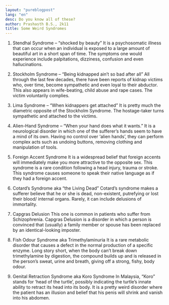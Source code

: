 ```yaml
---
layout: "pureblogpost"
lang: "en"
desc: Do you know all of these?
author: Prashasth B.S., 2k11 
title: Some Weird Syndromes
--- 
```

1. Stendhal Syndrome – “shocked by beauty”
It is a psychosomatic illness that can occur when an individual is exposed to a large amount of beautiful art in a short span of time. The symptoms one would experience include palpitations, dizziness, confusion and even hallucinations.

2. Stockholm Syndrome – “Being kidnapped ain’t so bad after all”
All through the last few decades, there have been reports of kidnap victims who, over time, become sympathetic and even loyal to their abductor. This also appears in wife-beating, child abuse and rape cases. The victim voluntarily complies.

3. Lima Syndrome – “When kidnappers get attached”
It is pretty much the diametric opposite of the Stockholm Syndrome. The hostage-taker turns sympathetic and attached to the victims.

4. Alien-Hand Syndrome – “When your hand does what it wants.”
It is a neurological disorder in which one of the sufferer’s hands seem to have a mind of its own. Having no control over ‘alien hands’, they can perform complex acts such as undoing buttons, removing clothing and manipulation of tools.

5. Foreign Accent Syndrome
It is a widespread belief that foreign accents will immediately make you more attractive to the opposite sex. This syndrome is a rare condition following a head injury, trauma or stroke. This syndrome causes someone to speak their native language as if they had a foreign accent.

6. Cotard’s Syndrome aka “the Living Dead”
Cotard’s syndrome makes a sufferer believe that he or she is dead, non-existent, putrefying or lost their blood/ internal organs. Rarely, it can include delusions of immortality.

7. Capgras Delusion
This one is common in patients who suffer from Schizophrenia. Capgras Delusion is a disorder in which a person is convinced that (usually) a family member or spouse has been replaced by an identical-looking imposter. 

8. Fish Odour Syndrome aka Trimethylaminuria
It is a rare metabolic disorder that causes a defect in the normal production of a specific enzyme.
Long story short, when the body can’t break down trimethylamine by digestion, the compound builds up and is released in the person’s sweat, urine and breath, giving off a strong, fishy, body odour.

9. Genital Retraction Syndrome aka Koro Syndrome
In Malaysia, “Koro” stands for ‘head of the turtle’, possibly indicating the turtle’s innate ability to retract its head into its body. It is a pretty weird disorder where the patient has an illusion and belief that his penis will shrink and vanish into his abdomen.


